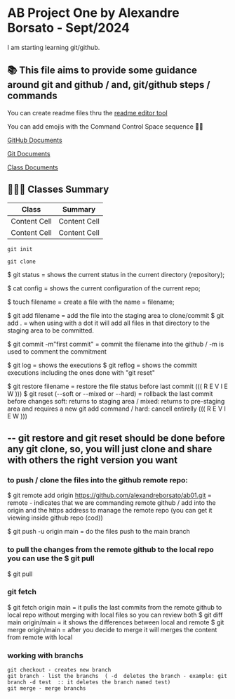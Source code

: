 # AB Project One by Alexandre Borsato - Sept/2024

I am starting learning git/github.

## 📚 This file aims to provide some guidance around git and github / and, git/github steps / commands

You can create readme files thru the [readme editor tool](https://readme.so/pt/editor) 

You can add emojis with the Command Control Space sequence 👍🏻

[GitHub Documents](https://docs.github.com/en)  

[Git Documents](https://git-scm.com/doc)

[Class Documents](https://github.com/elidianaandrade/dio-curso-git-github?tab=readme-ov-file)

## 👨🏽‍💻 Classes Summary

|    Class  |   Summary |
| ------------- | ------------- |
| Content Cell  | Content Cell  |
| Content Cell  | Content Cell  |

````
git init
````
````
git clone
````

$ git status = shows the current status in the current directory (repository);

$ cat config = shows the current configuration of the current repo;

$ touch filename = create a file with the name = filename;

$ git add filename = add the file into the staging area to clone/commit
$ git add . = when using with a dot it will add all files in that directory to the staging area to be committed. 

$ git commit -m"first commit" = commit the filename into the github  / -m is used to comment the commitment

$ git log = shows the executions
$ git reflog = shows the committ executions including the ones done with "git reset"

$ git restore filename = restore the file status before last commit  ((( R E V I E W )))
$ git reset (--soft or --mixed or --hard) = rollback the last commit before changes  soft: returns to staging area / mixed: returns to pre-staging area and requires a new git add command  / hard: cancell entirelly  ((( R E V I E W )))

-- git restore and git reset should be done before any git clone, so, you will just clone and share with others the right version you want
--------------------------------------------------------------------------------------------------------------------------------------------

### to push / clone the files into the github remote repo:

$ git remote add origin https://github.com/alexandreborsato/ab01.git  =  remote - indicates that we are commanding remote github / add into the origin and the https address to manage the remote repo (you can get it viewing inside github repo (cod))

$ git push -u origin main = do the files push to the main branch

### to pull the changes from the remote github to the local repo you can use the $ git pull
$ git pull

### git fetch
$ git fetch origin main =  it pulls the last commits from the remote github to local repo without merging with local files so you can review both
$ git diff main origin/main = it shows the differences between local and remote
$ git merge origin/main = after you decide to merge it will merges the content from remote with local

### working with branchs
    git checkout - creates new branch
    git branch - list the branchs  ( -d  deletes the branch - example: git branch -d test  :: it deletes the branch named test)
    git merge - merge branchs

